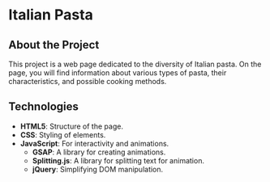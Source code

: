 # Italian Pasta

## About the Project

This project is a web page dedicated to the diversity of Italian pasta. On the page, you will find information about various types of pasta, their characteristics, and possible cooking methods.

## Technologies

- **HTML5**: Structure of the page.
- **CSS**: Styling of elements.
- **JavaScript**: For interactivity and animations.
  - **GSAP**: A library for creating animations.
  - **Splitting.js**: A library for splitting text for animation.
  - **jQuery**: Simplifying DOM manipulation.
